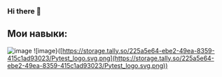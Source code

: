 ### Hi there 👋

<!--
**yernur0/yernur0** is a ✨ _special_ ✨ repository because its `README.md` (this file) appears on your GitHub profile.

Here are some ideas to get you started:

- 🔭 I’m currently working on ...
- 🌱 I’m currently learning ...
- 👯 I’m looking to collaborate on ...
- 🤔 I’m looking for help with ...
- 💬 Ask me about ...
- 📫 How to reach me: ...
- 😄 Pronouns: ...
- ⚡ Fun fact: ...
-->
## Мои навыки:
![image](https://github.com/yernur0/yernur0/assets/123850340/1f416d82-847d-4073-b44a-885b28e045c4)
![image}([https://storage.tally.so/225a5e64-ebe2-49ea-8359-415c1ad93023/Pytest_logo.svg.png](https://storage.tally.so/225a5e64-ebe2-49ea-8359-415c1ad93023/Pytest_logo.svg.png))
